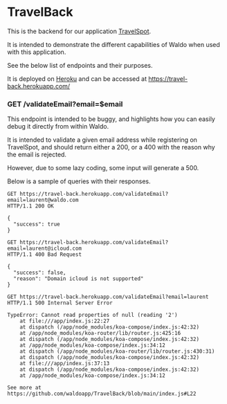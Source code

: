 
# TravelBack

This is the backend for our application [TravelSpot](https://github.com/waldoapp/TravelDemo).

It is intended to demonstrate the different capabilities of Waldo when used with this application.

See the below list of endpoints and their purposes.

It is deployed on [Heroku](https://dashboard.heroku.com/apps/travel-back) and can be accessed
at https://travel-back.herokuapp.com/

### GET /validateEmail?email=$email

This endpoint is intended to be buggy, and highlights how you can easily debug it directly from
within Waldo.

It is intended to validate a given email address while registering on TravelSpot, and should return
either a 200, or a 400 with the reason why the email is rejected.

However, due to some lazy coding, some input will generate a 500.

Below is a sample of queries with their responses.

```
GET https://travel-back.herokuapp.com/validateEmail?email=laurent@waldo.com
HTTP/1.1 200 OK

{
  "success": true
}
```

```
GET https://travel-back.herokuapp.com/validateEmail?email=laurent@icloud.com
HTTP/1.1 400 Bad Request

{
  "success": false,
  "reason": "Domain icloud is not supported"
}
```

```
GET https://travel-back.herokuapp.com/validateEmail?email=laurent
HTTP/1.1 500 Internal Server Error

TypeError: Cannot read properties of null (reading '2')
    at file:///app/index.js:22:27
    at dispatch (/app/node_modules/koa-compose/index.js:42:32)
    at /app/node_modules/koa-router/lib/router.js:425:16
    at dispatch (/app/node_modules/koa-compose/index.js:42:32)
    at /app/node_modules/koa-compose/index.js:34:12
    at dispatch (/app/node_modules/koa-router/lib/router.js:430:31)
    at dispatch (/app/node_modules/koa-compose/index.js:42:32)
    at file:///app/index.js:37:13
    at dispatch (/app/node_modules/koa-compose/index.js:42:32)
    at /app/node_modules/koa-compose/index.js:34:12

See more at https://github.com/waldoapp/TravelBack/blob/main/index.js#L22
```
